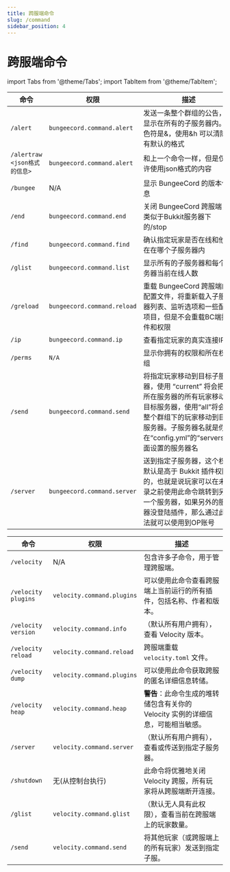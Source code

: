 ```yaml
---
title: 跨服端命令
slug: /command
sidebar_position: 4
---
```


# 跨服端命令

import Tabs from '@theme/Tabs';
import TabItem from '@theme/TabItem';

<Tabs>
  <TabItem value="bungeeCord" label="BungeeCord" default>

<!--markdownlint-disable line-length-->

| 命令 | 权限 | 描述 |
| --- | --- |--- |
| `/alert` | `bungeecord.command.alert` | 发送一条整个群组的公告，会显示在所有的子服务器内。颜色符是&，使用&h 可以清除所有默认的格式 |
| `/alertraw <json格式的信息>` | `bungeecord.command.alert` | 和上一个命令一样，但是仅允许使用json格式的内容 |
| `/bungee` | N/A | 显示 BungeeCord 的版本信息 |
| `/end` | `bungeecord.command.end` | 关闭 BungeeCord 跨服端，类似于Bukkit服务器下的/stop |
| `/find` | `bungeecord.command.find` | 确认指定玩家是否在线和他现在在哪个子服务器内 |
| `/glist` | `bungeecord.command.list` | 显示所有的子服务器和每个服务器当前在线人数 |
| `/greload` | `bungeecord.command.reload` | 重载 BungeeCord 跨服端的配置文件，将重新载入子服务器列表、监听选项和一些配置项目，但是不会重载BC端插件和权限 |
| `/ip` | `bungeecord.command.ip` | 查看指定玩家的真实连接IP |
| `/perms` | `N/A` | 显示你拥有的权限和所在权限组 |
| `/send` | `bungeecord.command.send` | 将指定玩家移动到目标子服务器，使用 “current” 将会把你所在服务器的所有玩家移动到目标服务器，使用“all”将会把整个群组下的玩家移动到目标服务器。子服务器名就是你在“config.yml”的“servers”下面设置的服务器名 |
| `/server` | `bungeecord.command.server` | 送到指定子服务器，这个权限默认是高于 Bukkit 插件权限的，也就是说玩家可以在未登录之前使用此命令跳转到另外一个服务器，如果另外的服务器没登陆插件，那么通过此方法就可以使用到OP账号 |

  </TabItem>

  <TabItem value="velocity" label="Velocity" default>

| 命令                      | 权限                           | 描述                                                                             |
|---------------------------|--------------------------------|----------------------------------------------------------------------------------|
| `/velocity`               | N/A                            | 包含许多子命令，用于管理跨服端。                                                 |
| `/velocity plugins`       | `velocity.command.plugins`     | 可以使用此命令查看跨服端上当前运行的所有插件，包括名称、作者和版本。             |
| `/velocity version`       | `velocity.command.info`        | （默认所有用户拥有），查看 Velocity 版本。                                       |
| `/velocity reload`        | `velocity.command.reload`      | 跨服端重载 `velocity.toml` 文件。                                                |
| `/velocity dump`          | `velocity.command.plugins`     | 可以使用此命令获取跨服的匿名详细信息转储。                                       |
| `/velocity heap`          | `velocity.command.heap`        | **警告**：此命令生成的堆转储包含有关你的 Velocity 实例的详细信息，可能相当敏感。 |
| `/server`                 | `velocity.command.server`      | （默认所有用户拥有），查看或传送到指定子服务器。                                 |
| `/shutdown`               | 无(从控制台执行)               | 此命令将优雅地关闭 Velocity 跨服，所有玩家将从跨服端断开连接。                   |
| `/glist`                  | `velocity.command.glist`       | （默认无人具有此权限），查看当前在跨服端上的玩家数量。                           |
| `/send`                   | `velocity.command.send`        | 将其他玩家（或跨服端上的所有玩家）发送到指定子服。                               |

  </TabItem>
</Tabs>
